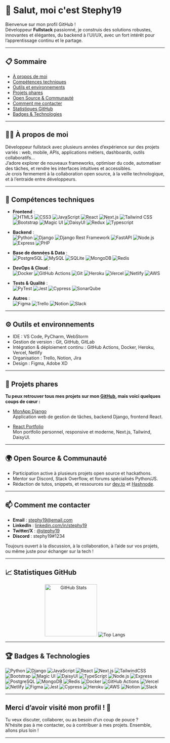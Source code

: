 # 👋 Salut, moi c'est Stephy19

Bienvenue sur mon profil GitHub !  
Développeur **Fullstack** passionné, je construis des solutions robustes, innovantes et élégantes, du backend à l’UI/UX, avec un fort intérêt pour l’apprentissage continu et le partage.

---

## 📋 Sommaire

- [À propos de moi](#-à-propos-de-moi)
- [Compétences techniques](#-compétences-techniques)
- [Outils et environnements](#-outils-et-environnements)
- [Projets phares](#-projets-phares)
- [Open Source & Communauté](#-open-source--communauté)
- [Comment me contacter](#-comment-me-contacter)
- [Statistiques GitHub](#-statistiques-github)
- [Badges & Technologies](#-badges--technologies)

---

## 👨‍💻 À propos de moi

Développeur fullstack avec plusieurs années d’expérience sur des projets variés : web, mobile, APIs, applications métiers, dashboards, outils collaboratifs…  
J’adore explorer de nouveaux frameworks, optimiser du code, automatiser des tâches, et rendre les interfaces intuitives et accessibles.  
Je crois fermement à la collaboration open source, à la veille technologique, et à l’entraide entre développeurs.

---

## 🧰 Compétences techniques

- **Frontend** :  
  ![HTML5](https://img.shields.io/badge/HTML5-E34F26?style=flat-square&logo=html5&logoColor=white)
  ![CSS3](https://img.shields.io/badge/CSS3-1572B6?style=flat-square&logo=css3&logoColor=white)
  ![JavaScript](https://img.shields.io/badge/JavaScript-F7DF1E?style=flat-square&logo=javascript&logoColor=black)
  ![React](https://img.shields.io/badge/React-20232A?style=flat-square&logo=react&logoColor=61DAFB)
  ![Next.js](https://img.shields.io/badge/Next.js-000?style=flat-square&logo=nextdotjs&logoColor=white)
  ![Tailwind CSS](https://img.shields.io/badge/TailwindCSS-38B2AC?style=flat-square&logo=tailwindcss&logoColor=white)
  ![Bootstrap](https://img.shields.io/badge/Bootstrap-7952B3?style=flat-square&logo=bootstrap&logoColor=white)
  ![Magic UI](https://img.shields.io/badge/Magic%20UI-7F5AF0?style=flat-square)
  ![DaisyUI](https://img.shields.io/badge/DaisyUI-6B7280?style=flat-square&logo=daisyui&logoColor=white)
  ![Redux](https://img.shields.io/badge/Redux-593D88?style=flat-square&logo=redux&logoColor=white)
  ![Typescript](https://img.shields.io/badge/TypeScript-3178C6?style=flat-square&logo=typescript&logoColor=white)

- **Backend** :  
  ![Python](https://img.shields.io/badge/Python-3670A0?style=flat-square&logo=python&logoColor=ffdd54)
  ![Django](https://img.shields.io/badge/Django-092E20?style=flat-square&logo=django&logoColor=white)
  ![Django Rest Framework](https://img.shields.io/badge/Django%20Rest%20Framework-092E20?style=flat-square&logo=django&logoColor=red)
  ![FastAPI](https://img.shields.io/badge/FastAPI-009688?style=flat-square&logo=fastapi&logoColor=white)
  ![Node.js](https://img.shields.io/badge/Node.js-339933?style=flat-square&logo=node.js&logoColor=white)
  ![Express](https://img.shields.io/badge/Express-000000?style=flat-square&logo=express&logoColor=white)
  ![PHP](https://img.shields.io/badge/PHP-777BB4?style=flat-square&logo=php&logoColor=white)

- **Base de données & Data** :  
  ![PostgreSQL](https://img.shields.io/badge/PostgreSQL-4169E1?style=flat-square&logo=postgresql&logoColor=white)
  ![MySQL](https://img.shields.io/badge/MySQL-4479A1?style=flat-square&logo=mysql&logoColor=white)
  ![SQLite](https://img.shields.io/badge/SQLite-003B57?style=flat-square&logo=sqlite&logoColor=white)
  ![MongoDB](https://img.shields.io/badge/MongoDB-47A248?style=flat-square&logo=mongodb&logoColor=white)
  ![Redis](https://img.shields.io/badge/Redis-DC382D?style=flat-square&logo=redis&logoColor=white)

- **DevOps & Cloud** :  
  ![Docker](https://img.shields.io/badge/Docker-2496ED?style=flat-square&logo=docker&logoColor=white)
  ![GitHub Actions](https://img.shields.io/badge/GitHub%20Actions-2088FF?style=flat-square&logo=githubactions&logoColor=white)
  ![Git](https://img.shields.io/badge/Git-F05032?style=flat-square&logo=git&logoColor=white)
  ![Heroku](https://img.shields.io/badge/Heroku-430098?style=flat-square&logo=heroku&logoColor=white)
  ![Vercel](https://img.shields.io/badge/Vercel-000?style=flat-square&logo=vercel&logoColor=white)
  ![Netlify](https://img.shields.io/badge/Netlify-00C7B7?style=flat-square&logo=netlify&logoColor=white)
  ![AWS](https://img.shields.io/badge/AWS-232F3E?style=flat-square&logo=amazon-aws&logoColor=white)

- **Tests & Qualité** :  
  ![PyTest](https://img.shields.io/badge/PyTest-0A9EDC?style=flat-square)
  ![Jest](https://img.shields.io/badge/Jest-C21325?style=flat-square&logo=jest&logoColor=white)
  ![Cypress](https://img.shields.io/badge/Cypress-17202C?style=flat-square&logo=cypress&logoColor=white)
  ![SonarQube](https://img.shields.io/badge/SonarQube-4E9BCD?style=flat-square&logo=sonarqube&logoColor=white)

- **Autres** :  
  ![Figma](https://img.shields.io/badge/Figma-F24E1E?style=flat-square&logo=figma&logoColor=white)
  ![Trello](https://img.shields.io/badge/Trello-0052CC?style=flat-square&logo=trello&logoColor=white)
  ![Notion](https://img.shields.io/badge/Notion-000?style=flat-square&logo=notion&logoColor=white)
  ![Slack](https://img.shields.io/badge/Slack-4A154B?style=flat-square&logo=slack&logoColor=white)

---

## ⚙️ Outils et environnements

- IDE : VS Code, PyCharm, WebStorm
- Gestion de version : Git, GitHub, GitLab
- Intégration & déploiement continu : GitHub Actions, Docker, Heroku, Vercel, Netlify
- Organisation : Trello, Notion, Jira
- Design : Figma, Adobe XD

---

## 🚩 Projets phares

**Tu peux retrouver tous mes projets sur mon [GitHub](https://github.com/stephy19?tab=repositories), mais voici quelques coups de cœur :**

- [MonApp Django](https://github.com/stephy19/monapp-django)  
  Application web de gestion de tâches, backend Django, frontend React.

- [React Portfolio]([https://](https://portfolio-irie.vercel.app/))  
  Mon portfolio personnel, responsive et moderne, Next.js, Tailwind, DaisyUI.
---

## 🌍 Open Source & Communauté

- Participation active à plusieurs projets open source et hackathons.
- Mentor sur Discord, Stack Overflow, et forums spécialisés Python/JS.
- Rédaction de tutos, snippets, et ressources sur [dev.to](https://dev.to/) et [Hashnode](https://hashnode.com/).

---

## 📫 Comment me contacter

- **Email** : [stephy19@email.com](mailto:stephy19@email.com)
- **LinkedIn** : [linkedin.com/in/stephy19](https://www.linkedin.com/in/stephy19)
- **Twitter/X** : [@stephy19](https://twitter.com/stephy19)
- **Discord** : stephy19#1234

Toujours ouvert à la discussion, à la collaboration, à l’aide sur vos projets, ou même juste pour échanger sur la tech !

---

## 📈 Statistiques GitHub

<p align="center">
  <img src="https://github-readme-stats.vercel.app/api?username=stephy19&show_icons=true&theme=github_dark" alt="GitHub Stats" height="165">
  <img src="https://github-readme-stats.vercel.app/api/top-langs/?username=stephy19&layout=compact&theme=github_dark" alt="Top Langs">
</p>

---

## 🏆 Badges & Technologies

![Python](https://img.shields.io/badge/Python-3670A0?style=for-the-badge&logo=python&logoColor=ffdd54)
![Django](https://img.shields.io/badge/Django-092E20?style=for-the-badge&logo=django&logoColor=white)
![JavaScript](https://img.shields.io/badge/JavaScript-F7DF1E?style=for-the-badge&logo=javascript&logoColor=black)
![React](https://img.shields.io/badge/React-20232A?style=for-the-badge&logo=react&logoColor=61DAFB)
![Next.js](https://img.shields.io/badge/Next.js-000?style=for-the-badge&logo=nextdotjs&logoColor=white)
![TailwindCSS](https://img.shields.io/badge/TailwindCSS-38B2AC?style=for-the-badge&logo=tailwindcss&logoColor=white)
![Bootstrap](https://img.shields.io/badge/Bootstrap-7952B3?style=for-the-badge&logo=bootstrap&logoColor=white)
![Magic UI](https://img.shields.io/badge/Magic%20UI-7F5AF0?style=for-the-badge)
![DaisyUI](https://img.shields.io/badge/DaisyUI-6B7280?style=for-the-badge&logo=daisyui&logoColor=white)
![TypeScript](https://img.shields.io/badge/TypeScript-3178C6?style=for-the-badge&logo=typescript&logoColor=white)
![Node.js](https://img.shields.io/badge/Node.js-339933?style=for-the-badge&logo=node.js&logoColor=white)
![Express](https://img.shields.io/badge/Express-000000?style=for-the-badge&logo=express&logoColor=white)
![PostgreSQL](https://img.shields.io/badge/PostgreSQL-4169E1?style=for-the-badge&logo=postgresql&logoColor=white)
![MongoDB](https://img.shields.io/badge/MongoDB-47A248?style=for-the-badge&logo=mongodb&logoColor=white)
![Redis](https://img.shields.io/badge/Redis-DC382D?style=for-the-badge&logo=redis&logoColor=white)
![Docker](https://img.shields.io/badge/Docker-2496ED?style=for-the-badge&logo=docker&logoColor=white)
![GitHub Actions](https://img.shields.io/badge/GitHub%20Actions-2088FF?style=for-the-badge&logo=githubactions&logoColor=white)
![Vercel](https://img.shields.io/badge/Vercel-000?style=for-the-badge&logo=vercel&logoColor=white)
![Netlify](https://img.shields.io/badge/Netlify-00C7B7?style=for-the-badge&logo=netlify&logoColor=white)
![Figma](https://img.shields.io/badge/Figma-F24E1E?style=for-the-badge&logo=figma&logoColor=white)
![Jest](https://img.shields.io/badge/Jest-C21325?style=for-the-badge&logo=jest&logoColor=white)
![Cypress](https://img.shields.io/badge/Cypress-17202C?style=for-the-badge&logo=cypress&logoColor=white)
![Heroku](https://img.shields.io/badge/Heroku-430098?style=for-the-badge&logo=heroku&logoColor=white)
![AWS](https://img.shields.io/badge/AWS-232F3E?style=for-the-badge&logo=amazon-aws&logoColor=white)
![Notion](https://img.shields.io/badge/Notion-000?style=for-the-badge&logo=notion&logoColor=white)
![Slack](https://img.shields.io/badge/Slack-4A154B?style=for-the-badge&logo=slack&logoColor=white)

---

## Merci d’avoir visité mon profil ! 🚀  
Tu veux discuter, collaborer, ou as besoin d’un coup de pouce ?  
N’hésite pas à me contacter, ou à contribuer à mes projets. Ensemble, allons plus loin ! 

---

<!---
stephy19/stephy19 is a ✨ special ✨ repository because its `README.md` (this file) appears on your GitHub profile.
You can click the Preview link to voir tes changements.
--->
